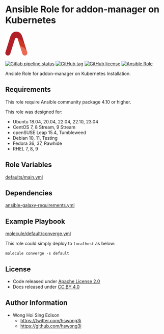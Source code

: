 # Ansible Role for addon-manager on Kubernetes

<a href="https://alvistack.com" title="AlviStack" target="_blank"><img src="/alvistack.svg" height="75" alt="AlviStack"></a>

[![Gitlab pipeline status](https://img.shields.io/gitlab/pipeline/alvistack/ansible-role-kube_addon_manager/master)](https://gitlab.com/alvistack/ansible-role-kube_addon_manager/-/pipelines)
[![GitHub tag](https://img.shields.io/github/tag/alvistack/ansible-role-kube_addon_manager.svg)](https://github.com/alvistack/ansible-role-kube_addon_manager/tags)
[![GitHub license](https://img.shields.io/github/license/alvistack/ansible-role-kube_addon_manager.svg)](https://github.com/alvistack/ansible-role-kube_addon_manager/blob/master/LICENSE)
[![Ansible Role](https://img.shields.io/badge/galaxy-alvistack.kube_addon_manager-blue.svg)](https://galaxy.ansible.com/alvistack/kube_addon_manager)

Ansible Role for addon-manager on Kubernetes Installation.

## Requirements

This role require Ansible community package 4.10 or higher.

This role was designed for:

-   Ubuntu 18.04, 20.04, 22.04, 22.10, 23.04
-   CentOS 7, 8 Stream, 9 Stream
-   openSUSE Leap 15.4, Tumbleweed
-   Debian 10, 11, Testing
-   Fedora 36, 37, Rawhide
-   RHEL 7, 8, 9

## Role Variables

[defaults/main.yml](defaults/main.yml)

## Dependencies

[ansible-galaxy-requirements.yml](ansible-galaxy-requirements.yml)

## Example Playbook

[molecule/default/converge.yml](molecule/default/converge.yml)

This role could simply deploy to `localhost` as below:

    molecule converge -s default

## License

-   Code released under [Apache License 2.0](LICENSE)
-   Docs released under [CC BY 4.0](http://creativecommons.org/licenses/by/4.0/)

## Author Information

-   Wong Hoi Sing Edison
    -   <https://twitter.com/hswong3i>
    -   <https://github.com/hswong3i>
